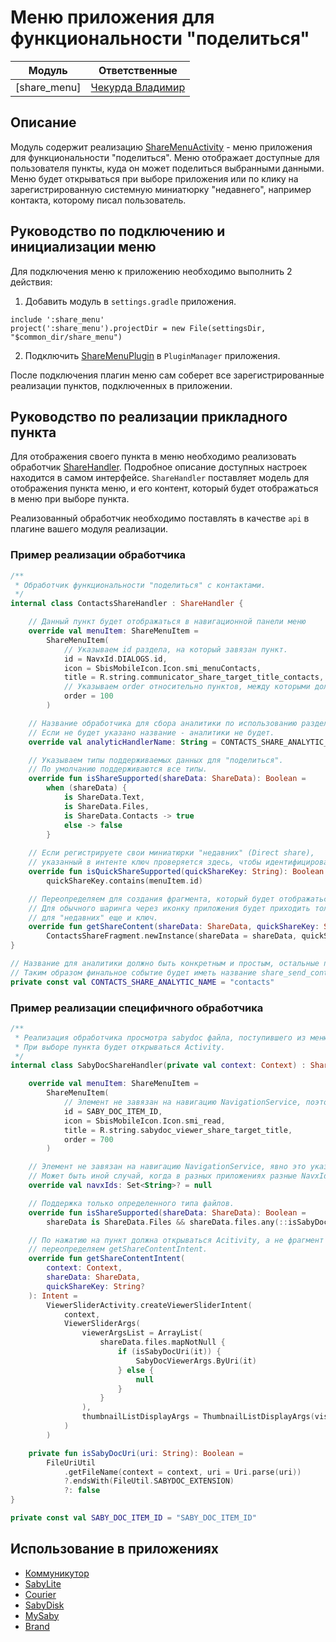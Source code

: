 # Меню приложения для функциональности "поделиться"
| Модуль       | Ответственные                                                                          |
|--------------|----------------------------------------------------------------------------------------|
| [share_menu] | [Чекурда Владимир](https://online.sbis.ru/person/0fe3e077-6d50-431c-9353-f630fc789877) |

## Описание
Модуль содержит реализацию [ShareMenuActivity](src/main/java/ru/tensor/sbis/share_menu/ShareMenuActivity.kt) - меню приложения для функциональности "поделиться".
Меню отображает доступные для пользователя пункты, куда он может поделиться выбранными данными.
Меню будет открываться при выборе приложения или по клику на зарегистрированную
системную миниатюрку "недавнего", например контакта, которому писал пользователь.

## Руководство по подключению и инициализации меню
Для подключения меню к приложению необходимо выполнить 2 действия:
1) Добавить модуль в `settings.gradle` приложения.
```
include ':share_menu' 
project(':share_menu').projectDir = new File(settingsDir, "$common_dir/share_menu")
```
2) Подключить [ShareMenuPlugin](src/main/java/ru/tensor/sbis/share_menu/ShareMenuPlugin.kt) в `PluginManager` приложения.

После подключения плагин меню сам соберет все зарегистрированные реализации пунктов,
подключенных в приложении.

## Руководство по реализации прикладного пункта
Для отображения своего пункта в меню необходимо реализовать обработчик [ShareHandler](https://git.sbis.ru/mobileworkspace/android-serviceapi/-/blob/rc-23.7160/toolbox-decl/src/main/java/ru/tensor/sbis/toolbox_decl/share/ShareHandler.kt).
Подробное описание доступных настроек находится в самом интерфейсе.
`ShareHandler` поставляет модель для отображения пункта меню, и его контент,
который будет отображаться в меню при выборе пункта.

Реализованный обработчик необходимо поставлять в качестве `api` в плагине вашего модуля реализации.

### Пример реализации обработчика
```kotlin
/**
 * Обработчик функциональности "поделиться" с контактами.
 */
internal class ContactsShareHandler : ShareHandler {

    // Данный пункт будет отображаться в навигационной панели меню
    override val menuItem: ShareMenuItem =
        ShareMenuItem(
            // Указываем id раздела, на который завязан пункт.
            id = NavxId.DIALOGS.id,
            icon = SbisMobileIcon.Icon.smi_menuContacts,
            title = R.string.communicator_share_target_title_contacts,
            // Указываем order относительно пунктов, между которыми должен встраиваться Ваш пункт в общем списке
            order = 100
        )

    // Название обработчика для сбора аналитики по использованию раздела в меню.
    // Если не будет указано название - аналитики не будет.
    override val analyticHandlerName: String = CONTACTS_SHARE_ANALYTIC_NAME

    // Указываем типы поддерживаемых данных для "поделиться".
    // По умолчанию поддерживаются все типы.
    override fun isShareSupported(shareData: ShareData): Boolean =
        when (shareData) {
            is ShareData.Text,
            is ShareData.Files,
            is ShareData.Contacts -> true
            else -> false
        }
    
    // Если регистрируете свои миниатюрки "недавних" (Direct share),
    // указанный в интенте ключ проверяется здесь, чтобы идентифицировать обработчик.
    override fun isQuickShareSupported(quickShareKey: String): Boolean =
        quickShareKey.contains(menuItem.id)

    // Переопределяем для создания фрагмента, который будет отображаться в меню при выборе пункта.
    // Для обычного шаринга через иконку приложения будет приходить только shareData,
    // для "недавних" еще и ключ.
    override fun getShareContent(shareData: ShareData, quickShareKey: String?): Fragment =
        ContactsShareFragment.newInstance(shareData = shareData, quickShareKey = quickShareKey)
}

// Название для аналитики должно быть конкретным и простым, остальные приписки добавляются на уровне компонента меню.
// Таким образом финальное событие будет иметь название share_send_contacts или direct_share_send_contacts.
private const val CONTACTS_SHARE_ANALYTIC_NAME = "contacts"
```

### Пример реализации специфичного обработчика
```kotlin
/**
 * Реализация обработчика просмотра sabydoc файла, поступившего из меню "Поделиться".
 * При выборе пункта будет открываться Activity.
 */
internal class SabyDocShareHandler(private val context: Context) : ShareHandler {

    override val menuItem: ShareMenuItem =
        ShareMenuItem(
            // Элемент не завязан на навигацию NavigationService, поэтому придумываем свой id.
            id = SABY_DOC_ITEM_ID,
            icon = SbisMobileIcon.Icon.smi_read,
            title = R.string.sabydoc_viewer_share_target_title,
            order = 700
        )

    // Элемент не завязан на навигацию NavigationService, явно это указываем.
    // Может быть иной случай, когда в разных приложениях разные NavxId - указываем несколько.
    override val navxIds: Set<String>? = null

    // Поддержка только определенного типа файлов.
    override fun isShareSupported(shareData: ShareData): Boolean =
        shareData is ShareData.Files && shareData.files.any(::isSabyDocUri)

    // По нажатию на пункт должна открываться Acitivity, а не фрагмент внутри меню -
    // переопределяем getShareContentIntent.
    override fun getShareContentIntent(
        context: Context,
        shareData: ShareData,
        quickShareKey: String?
    ): Intent =
        ViewerSliderActivity.createViewerSliderIntent(
            context,
            ViewerSliderArgs(
                viewerArgsList = ArrayList(
                    shareData.files.mapNotNull {
                        if (isSabyDocUri(it)) {
                            SabyDocViewerArgs.ByUri(it)
                        } else {
                            null
                        }
                    }
                ),
                thumbnailListDisplayArgs = ThumbnailListDisplayArgs(visible = true)
            )
        )

    private fun isSabyDocUri(uri: String): Boolean =
        FileUriUtil
            .getFileName(context = context, uri = Uri.parse(uri))
            ?.endsWith(FileUtil.SABYDOC_EXTENSION)
            ?: false
}

private const val SABY_DOC_ITEM_ID = "SABY_DOC_ITEM_ID"
```

## Использование в приложениях
- [Коммуникутор](https://git.sbis.ru/mobileworkspace/apps/droid/communicator)
- [SabyLite](https://git.sbis.ru/mobileworkspace/apps/droid/sabylite)
- [Courier](https://git.sbis.ru/mobileworkspace/apps/droid/courier)
- [SabyDisk](https://git.sbis.ru/mobileworkspace/apps/droid/sabydisk)
- [MySaby](https://git.sbis.ru/mobileworkspace/apps/droid/mysaby)
- [Brand](https://git.sbis.ru/mobileworkspace/apps/droid/brand)